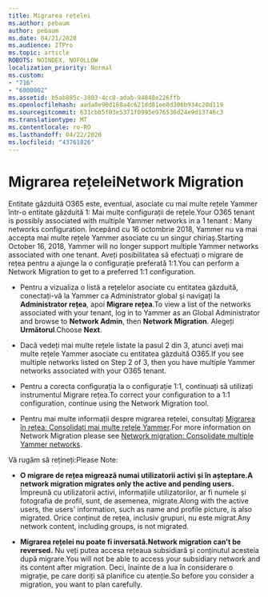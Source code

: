 ```yaml
---
title: Migrarea rețelei
ms.author: pebaum
author: pebaum
ms.date: 04/21/2020
ms.audience: ITPro
ms.topic: article
ROBOTS: NOINDEX, NOFOLLOW
localization_priority: Normal
ms.custom:
- "716"
- "6000002"
ms.assetid: b5ab885c-3803-4cc8-adab-94848e226ffb
ms.openlocfilehash: aada8e90d168a4c621dd81ee8d306b934c20d119
ms.sourcegitcommit: 631cbb5f03e5371f0995e976536d24e9d13746c3
ms.translationtype: MT
ms.contentlocale: ro-RO
ms.lasthandoff: 04/22/2020
ms.locfileid: "43761826"
---
```

# <a name="network-migration"></a><span data-ttu-id="eda68-102">Migrarea rețelei</span><span class="sxs-lookup"><span data-stu-id="eda68-102">Network Migration</span></span>

<span data-ttu-id="eda68-103">Entitate găzduită O365 este, eventual, asociate cu mai multe rețele Yammer într-o entitate găzduită 1: Mai multe configurații de rețele.</span><span class="sxs-lookup"><span data-stu-id="eda68-103">Your O365 tenant is possibly associated with multiple Yammer networks in a 1 tenant : Many networks configuration.</span></span> <span data-ttu-id="eda68-104">Începând cu 16 octombrie 2018, Yammer nu va mai accepta mai multe rețele Yammer asociate cu un singur chiriaș.</span><span class="sxs-lookup"><span data-stu-id="eda68-104">Starting October 16, 2018, Yammer will no longer support multiple Yammer networks associated with one tenant.</span></span> <span data-ttu-id="eda68-105">Aveți posibilitatea să efectuați o migrare de rețea pentru a ajunge la o configurație preferată 1:1.</span><span class="sxs-lookup"><span data-stu-id="eda68-105">You can perform a Network Migration to get to a preferred 1:1 configuration.</span></span>
  
- <span data-ttu-id="eda68-106">Pentru a vizualiza o listă a rețelelor asociate cu entitatea găzduită, conectați-vă la Yammer ca Administrator global și navigați la **Administrator rețea**, apoi **Migrare rețea**.</span><span class="sxs-lookup"><span data-stu-id="eda68-106">To view a list of the networks associated with your tenant, log in to Yammer as an Global Administrator and browse to **Network Admin**, then **Network Migration**.</span></span> <span data-ttu-id="eda68-107">Alegeți **Următorul**.</span><span class="sxs-lookup"><span data-stu-id="eda68-107">Choose **Next**.</span></span>

- <span data-ttu-id="eda68-108">Dacă vedeți mai multe rețele listate la pasul 2 din 3, atunci aveți mai multe rețele Yammer asociate cu entitatea găzduită O365.</span><span class="sxs-lookup"><span data-stu-id="eda68-108">If you see multiple networks listed on Step 2 of 3, then you have multiple Yammer networks associated with your O365 tenant.</span></span>

- <span data-ttu-id="eda68-109">Pentru a corecta configurația la o configurație 1:1, continuați să utilizați instrumentul Migrare rețea.</span><span class="sxs-lookup"><span data-stu-id="eda68-109">To correct your configuration to a 1:1 configuration, continue using the Network Migration tool.</span></span>

- <span data-ttu-id="eda68-110">Pentru mai multe informații despre migrarea rețelei, consultați [Migrarea în rețea: Consolidați mai multe rețele Yammer](https://docs.microsoft.com/yammer/configure-your-yammer-network/consolidate-multiple-yammer-networks).</span><span class="sxs-lookup"><span data-stu-id="eda68-110">For more information on Network Migration please see [Network migration: Consolidate multiple Yammer networks](https://docs.microsoft.com/yammer/configure-your-yammer-network/consolidate-multiple-yammer-networks).</span></span>

<span data-ttu-id="eda68-111">Vă rugăm să rețineți:</span><span class="sxs-lookup"><span data-stu-id="eda68-111">Please Note:</span></span>
  
- <span data-ttu-id="eda68-112">**O migrare de rețea migrează numai utilizatorii activi și în așteptare.**</span><span class="sxs-lookup"><span data-stu-id="eda68-112">**A network migration migrates only the active and pending users.**</span></span> <span data-ttu-id="eda68-113">Împreună cu utilizatorii activi, informațiile utilizatorilor, ar fi numele și fotografia de profil, sunt, de asemenea, migrate.</span><span class="sxs-lookup"><span data-stu-id="eda68-113">Along with the active users, the users' information, such as name and profile picture, is also migrated.</span></span> <span data-ttu-id="eda68-114">Orice conținut de rețea, inclusiv grupuri, nu este migrat.</span><span class="sxs-lookup"><span data-stu-id="eda68-114">Any network content, including groups, is not migrated.</span></span>

- <span data-ttu-id="eda68-115">**Migrarea rețelei nu poate fi inversată.**</span><span class="sxs-lookup"><span data-stu-id="eda68-115">**Network migration can't be reversed.**</span></span> <span data-ttu-id="eda68-116">Nu veți putea accesa rețeaua subsidiară și conținutul acesteia după migrare.</span><span class="sxs-lookup"><span data-stu-id="eda68-116">You will not be able to access your subsidiary network and its content after migration.</span></span> <span data-ttu-id="eda68-117">Deci, înainte de a lua în considerare o migrație, pe care doriți să planifice cu atenție.</span><span class="sxs-lookup"><span data-stu-id="eda68-117">So before you consider a migration, you want to plan carefully.</span></span>
